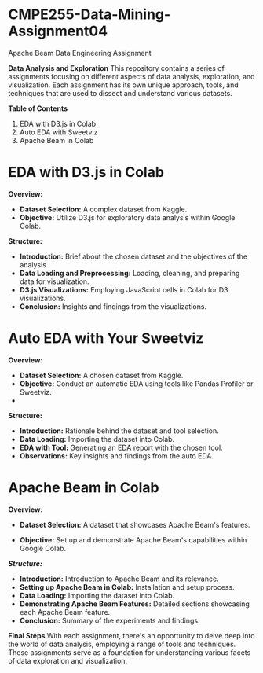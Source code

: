 # CMPE255-Data-Mining-Assignment04
Apache Beam Data Engineering Assignment

**Data Analysis and Exploration**
This repository contains a series of assignments focusing on different aspects of data analysis, exploration, and visualization. Each assignment has its own unique approach, tools, and techniques that are used to dissect and understand various datasets.

**Table of Contents**
1. EDA with D3.js in Colab
2. Auto EDA with Sweetviz
3. Apache Beam in Colab

# **EDA with D3.js in Colab**
**Overview:**

- **Dataset Selection:** A complex dataset from Kaggle.
- **Objective:** Utilize D3.js for exploratory data analysis within Google Colab.

**Structure:**

- **Introduction:** Brief about the chosen dataset and the objectives of the analysis.
- **Data Loading and Preprocessing:** Loading, cleaning, and preparing data for visualization.
- **D3.js Visualizations:** Employing JavaScript cells in Colab for D3 visualizations.
- **Conclusion:** Insights and findings from the visualizations.

# **Auto EDA with Your Sweetviz**
**Overview:**

- **Dataset Selection:** A chosen dataset from Kaggle.
- **Objective:** Conduct an automatic EDA using tools like Pandas Profiler or Sweetviz.
- 
**Structure:**
  
- **Introduction:** Rationale behind the dataset and tool selection.
- **Data Loading:** Importing the dataset into Colab.
- **EDA with Tool:** Generating an EDA report with the chosen tool.
- **Observations:** Key insights and findings from the auto EDA.

# **Apache Beam in Colab**
**Overview:**

- **Dataset Selection:** A dataset that showcases Apache Beam's features.

- **Objective:** Set up and demonstrate Apache Beam's capabilities within Google Colab.

***Structure:***
- **Introduction:** Introduction to Apache Beam and its relevance.
- **Setting up Apache Beam in Colab:** Installation and setup process.
- **Data Loading:** Importing the dataset into Colab.
- **Demonstrating Apache Beam Features:** Detailed sections showcasing each Apache Beam feature.
- **Conclusion:** Summary of the experiments and findings.

**Final Steps**
With each assignment, there's an opportunity to delve deep into the world of data analysis, employing a range of tools and techniques. These assignments serve as a foundation for understanding various facets of data exploration and visualization.

